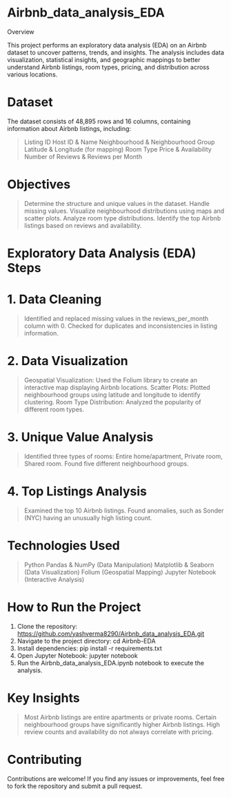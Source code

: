 # Airbnb_data_analysis_EDA
Overview

This project performs an exploratory data analysis (EDA) on an Airbnb dataset to uncover patterns, trends, and insights. The analysis includes data visualization, statistical insights, and geographic mappings to better understand Airbnb listings, room types, pricing, and distribution across various locations.

# Dataset

The dataset consists of 48,895 rows and 16 columns, containing information about Airbnb listings, including:
> Listing ID
> Host ID & Name
> Neighbourhood & Neighbourhood Group
> Latitude & Longitude (for mapping)
> Room Type
> Price & Availability
> Number of Reviews & Reviews per Month

# Objectives

> Determine the structure and unique values in the dataset.
> Handle missing values.
> Visualize neighbourhood distributions using maps and scatter plots.
> Analyze room type distributions.
> Identify the top Airbnb listings based on reviews and availability.

# Exploratory Data Analysis (EDA) Steps

# 1. Data Cleaning

> Identified and replaced missing values in the reviews_per_month column with 0.
> Checked for duplicates and inconsistencies in listing information.

# 2. Data Visualization

> Geospatial Visualization: Used the Folium library to create an interactive map displaying Airbnb locations.
> Scatter Plots: Plotted neighbourhood groups using latitude and longitude to identify clustering.
> Room Type Distribution: Analyzed the popularity of different room types.

# 3. Unique Value Analysis
> Identified three types of rooms: Entire home/apartment, Private room, Shared room.
> Found five different neighbourhood groups.

# 4. Top Listings Analysis
> Examined the top 10 Airbnb listings.
> Found anomalies, such as Sonder (NYC) having an unusually high listing count.

# Technologies Used
> Python
> Pandas & NumPy (Data Manipulation)
> Matplotlib & Seaborn (Data Visualization)
> Folium (Geospatial Mapping)
> Jupyter Notebook (Interactive Analysis) 

# How to Run the Project

1) Clone the repository: https://github.com/yashverma8290/Airbnb_data_analysis_EDA.git
2) Navigate to the project directory: cd Airbnb-EDA
3) Install dependencies: pip install -r requirements.txt
4) Open Jupyter Notebook: jupyter notebook
5) Run the Airbnb_data_analysis_EDA.ipynb notebook to execute the analysis.

# Key Insights
> Most Airbnb listings are entire apartments or private rooms.
> Certain neighbourhood groups have significantly higher Airbnb listings.
> High review counts and availability do not always correlate with pricing.

# Contributing
Contributions are welcome! If you find any issues or improvements, feel free to fork the repository and submit a pull request.



